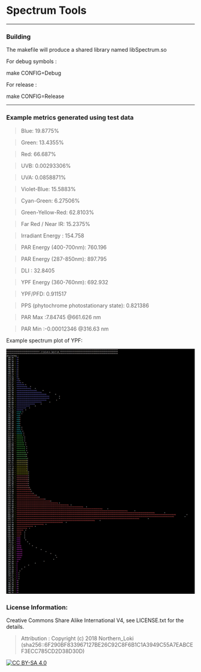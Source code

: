 # Spectrum Tools

---
### Building

The makefile will produce a shared library named libSpectrum.so

For debug symbols : 

make CONFIG=Debug

For release :

make CONFIG=Release

---
### Example metrics generated using test data

> Blue: 19.8775%

> Green: 13.4355%

> Red: 66.687%

> UVB: 0.00293306% 

> UVA: 0.0858871% 

> Violet-Blue: 15.5883% 

> Cyan-Green: 6.27506% 

> Green-Yellow-Red: 62.8103% 

> Far Red / Near IR: 15.2375% 

> Irradiant Energy : 154.758

> PAR Energy (400-700nm): 760.196

> PAR Energy (287-850nm): 897.795

> DLI : 32.8405

> YPF Energy (360-760nm): 692.932

> YPF/PFD: 0.911517

> PPS (phytochrome photostationary state): 0.821386

> PAR Max :7.84745 @661.626 nm

> PAR Min :-0.00012346 @316.63 nm

Example spectrum plot of YPF:

![example spectrum plot](https://github.com/NorthernLoki/Horticulture_Tools/blob/master/Spectrum/spectrum_example.png)

### License Information:
Creative Commons Share Alike International V4, see LICENSE.txt for the details.

> Attribution : Copyright (c) 2018 Northern_Loki (sha256::6F290BF833967127BE26C92C8F6B1C1A3949C55A7EABCEF3ECC785CD2D38D30D)

[![CC BY-SA 4.0](https://upload.wikimedia.org/wikipedia/commons/d/d0/CC-BY-SA_icon.svg)](https://creativecommons.org/licenses/by-sa/4.0/)
